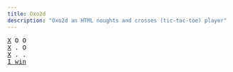 ```yaml
---
title: Oxo2d 
description: "Oxo2d an HTML noughts and crosses (tic-tac-toe) player"
---
```


<pre class="oxo2d">
<u>X</u> O O
<u>X</u> . O
<u>X</u> . .
<a href="../">I win</a>
</pre>
